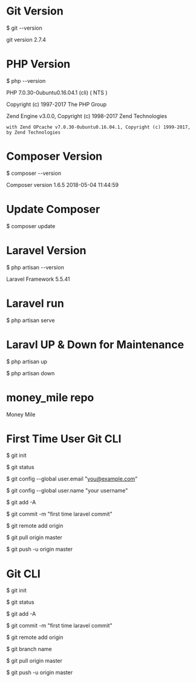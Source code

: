 # Git Version
$ git --version

git version 2.7.4

# PHP Version
$ php --version

PHP 7.0.30-0ubuntu0.16.04.1 (cli) ( NTS )

Copyright (c) 1997-2017 The PHP Group

Zend Engine v3.0.0, Copyright (c) 1998-2017 Zend Technologies

    with Zend OPcache v7.0.30-0ubuntu0.16.04.1, Copyright (c) 1999-2017, by Zend Technologies

# Composer Version
$ composer --version

Composer version 1.6.5 2018-05-04 11:44:59

# Update Composer
$ composer update

# Laravel Version
$ php artisan --version

Laravel Framework 5.5.41

# Laravel run
$ php artisan serve

# Laravl UP & Down for Maintenance
$ php artisan up

$ php artisan down

# money_mile repo
Money Mile

# First Time User Git CLI
$ git init

$ git status

$ git config --global user.email "you@example.com"

$ git config --global user.name "your username"

$ git add -A

$ git commit -m "first time laravel commit"

$ git remote add origin <rep-name>

$ git pull origin master

$ git push -u origin master


# Git CLI
$ git init

$ git status

$ git add -A

$ git commit -m "first time laravel commit"

$ git remote add origin <rep-name>

$ git branch name

$ git pull origin master

$ git push -u origin master
